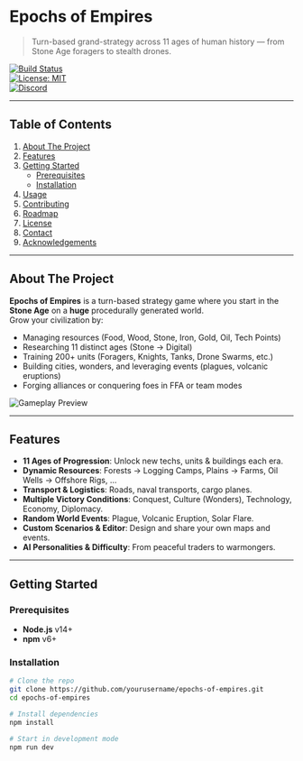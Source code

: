 # Epochs of Empires  

> Turn-based grand-strategy across 11 ages of human history — from Stone Age foragers to stealth drones.

[![Build Status](https://img.shields.io/badge/build-passing-brightgreen.svg)](#)  
[![License: MIT](https://img.shields.io/badge/License-MIT-blue.svg)](/LICENSE)  
[![Discord](https://img.shields.io/badge/Chat-Discord-7289DA.svg)](#)

---

## Table of Contents  
1. [About The Project](#about-the-project)  
2. [Features](#features)  
3. [Getting Started](#getting-started)  
   - [Prerequisites](#prerequisites)  
   - [Installation](#installation)  
4. [Usage](#usage)  
5. [Contributing](#contributing)  
6. [Roadmap](#roadmap)  
7. [License](#license)  
8. [Contact](#contact)  
9. [Acknowledgements](#acknowledgements)  

---

## About The Project  
**Epochs of Empires** is a turn-based strategy game where you start in the **Stone Age** on a **huge** procedurally generated world.  
Grow your civilization by:  
- Managing resources (Food, Wood, Stone, Iron, Gold, Oil, Tech Points)  
- Researching 11 distinct ages (Stone → Digital)  
- Training 200+ units (Foragers, Knights, Tanks, Drone Swarms, etc.)  
- Building cities, wonders, and leveraging events (plagues, volcanic eruptions)  
- Forging alliances or conquering foes in FFA or team modes  

![Gameplay Preview](docs/screenshot.png)  

---

## Features  
- **11 Ages of Progression**: Unlock new techs, units & buildings each era.  
- **Dynamic Resources**: Forests → Logging Camps, Plains → Farms, Oil Wells → Offshore Rigs, …  
- **Transport & Logistics**: Roads, naval transports, cargo planes.  
- **Multiple Victory Conditions**: Conquest, Culture (Wonders), Technology, Economy, Diplomacy.  
- **Random World Events**: Plague, Volcanic Eruption, Solar Flare.  
- **Custom Scenarios & Editor**: Design and share your own maps and events.  
- **AI Personalities & Difficulty**: From peaceful traders to warmongers.  

---

## Getting Started  

### Prerequisites  
- **Node.js** v14+  
- **npm** v6+  

### Installation  
```bash
# Clone the repo
git clone https://github.com/yourusername/epochs-of-empires.git
cd epochs-of-empires

# Install dependencies
npm install

# Start in development mode
npm run dev
